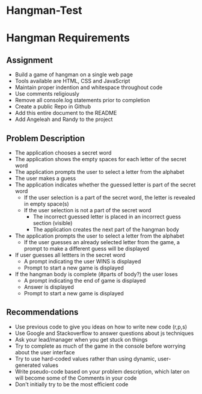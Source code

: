 # Hangman-Test

# Hangman Requirements

## Assignment
* Build a game of hangman on a single web page
* Tools available are HTML, CSS and JavaScript
* Maintain proper indention and whitespace throughout code
* Use comments religiously
* Remove all console.log statements prior to completion
* Create a public Repo in Github
* Add this entire document to the README
* Add Angeleah and Randy to the project

## Problem Description
* The application chooses a secret word
* The application shows the empty spaces for each letter of the secret word
* The application prompts the user to select a letter from the alphabet
* The user makes a guess
* The application indicates whether the guessed letter is part of the secret word
    * If the user selection is a part of the secret word, the letter is revealed in empty space(s)
    * If the user selection is not a part of the secret word
        * The incorrect guessed letter is placed in an incorrect guess section (visible)
        * The application creates the next part of the hangman body
* The application prompts the user to select a letter from the alphabet  
    * If the user guesses an already selected letter from the game, a prompt to make a different guess will be displayed
* If user guesses all lettters in the secret word
   * A prompt indicating the user WINS is displayed
   * Prompt to start a new game is displayed
* If the hangman body is complete (#parts of body?) the user loses 
   * A prompt indicating the end of game is displayed
   * Answer is displayed
   * Prompt to start a new game is displayed
   
## Recommendations
* Use previous code to give you ideas on how to write new code (r,p,s)
* Use Google and Stackoverflow to answer questions about js techniques
* Ask your lead/manager when you get stuck on things
* Try to complete as much of the game in the console before worrying about the user interface
* Try to use hard-coded values rather than using dynamic, user-generated values
* Write pseudo-code based on your problem description, which later on will become some of the Comments in your code
* Don't initially try to be the most efficient code